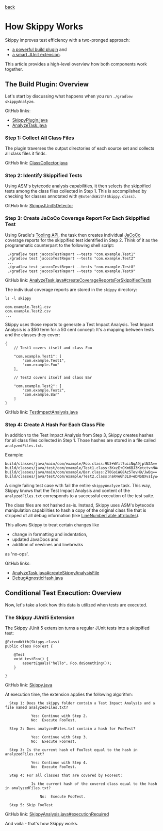 [back](README.md)

# How Skippy Works

Skippy improves test efficiency with a two-pronged approach: 
- [a powerful build plugin](https://github.com/skippy-io/skippy/blob/main/skippy-gradle/README.md#skippy-gradle-plugin) and
- [a smart JUnit extension](https://github.com/skippy-io/skippy/tree/main/skippy-junit5#skippy-junit5).

This article provides a high-level overview how both components work together.

## The Build Plugin: Overview

Let's start by discussing what happens when you run `./gradlew skippyAnalyze`.

GitHub links: 
- [SkippyPlugin.java](https://github.com/skippy-io/skippy/blob/d4a5b73076abfd91e66219dea1f4464e9189330e/skippy-gradle/src/main/java/io/skippy/gradle/SkippyPlugin.java#L37)
- [AnalyzeTask.java](https://github.com/skippy-io/skippy/blob/d4a5b73076abfd91e66219dea1f4464e9189330e/skippy-gradle/src/main/java/io/skippy/gradle/tasks/AnalyzeTask.java#L46)

### Step 1: Collect All Class Files

The plugin traverses the output directories of each source set and collects all class files it finds.

GitHub link: [ClassCollector.java](https://github.com/skippy-io/skippy/blob/d4a5b73076abfd91e66219dea1f4464e9189330e/skippy-gradle/src/main/java/io/skippy/gradle/ClassCollector.java#L33)

### Step 2: Identify Skippified Tests

Using [ASM](https://asm.ow2.io/)'s bytecode analysis capabilities, it then selects the skippified tests among
the class files collected in Step 1. This is accomplished by checking for classes annotated with
```@ExtendsWith(Skippy.class)```.

GitHub link: [SkippyJUnit5Detector](https://github.com/skippy-io/skippy/blob/d4a5b73076abfd91e66219dea1f4464e9189330e/skippy-gradle/src/main/java/io/skippy/gradle/asm/SkippyJUnit5Detector.java#L31)

### Step 3: Create JaCoCo Coverage Report For Each Skippified Test

Using Gradle's [Tooling API](https://docs.gradle.org/current/userguide/third_party_integration.html#embedding),
the task then creates individual [JaCoCo](https://www.jacoco.org/) coverage reports for the skippified test identified
in Step 2. Think of it as the programmatic counterpart to the following shell script:

```
 ./gradlew test jacocoTestReport --tests "com.example.Test1"
 ./gradlew test jacocoTestReport --tests "com.example.Test2"
 ...
 ./gradlew test jacocoTestReport --tests "com.example.Test8"
 ./gradlew test jacocoTestReport --tests "com.example.Test9"
```

GitHub link: [AnalyzeTask.java#createCoverageReportsForSkippifiedTests](https://github.com/skippy-io/skippy/blob/d4a5b73076abfd91e66219dea1f4464e9189330e/skippy-gradle/src/main/java/io/skippy/gradle/tasks/AnalyzeTask.java#L65)

The individual coverage reports are stored in the `skippy` directory:
```
ls -l skippy

com.example.Test1.csv
com.example.Test2.csv
...
```
Skippy uses those reports to generate a Test Impact Analysis. Test Impact Analysis is a $50 term for a 50 cent
concept: It's a mapping between tests and the classes they cover:
```
{
    // Test1 covers itself and class Foo

    "com.example.Test1": [
        "com.example.Test1",
        "com.example.Foo"
    ],

    // Test2 covers itself and class Bar

    "com.example.Test2": [
        "com.example.Test2",
        "com.example.Bar"
    ]
}
```
GitHub link: [TestImpactAnalysis.java](https://github.com/skippy-io/skippy/blob/d4a5b73076abfd91e66219dea1f4464e9189330e/skippy-core/src/main/java/io/skippy/core/TestImpactAnalysis.java#L36) 

### Step 4: Create A Hash For Each Class File

In addition to the Test Impact Analysis from Step 3, Skippy creates hashes for all class files collected in Step 1.
Those hashes are stored in a file called `analyzedFiles.txt`.

Example:
```
build/classes/java/main/com/example/Foo.class:9U3+WYit7uiiNqA9jplN2A==
build/classes/java/test/com/example/Test1.class:3KxzE+CKm6BJ3KetctvnNA==
build/classes/java/main/com/example/Bar.class:ZT0GoiWG8Az5TevH9/JwBg==
build/classes/java/test/com/example/Test2.class:naR4eGh3LU+eDNSQXvsIyw==
```

A single failing test case with fail the entire `skippyAnalyze` task. This way, Skippy knows that the
Test Impact Analysis and content of the `analyzedFiles.txt` corresponds to a successful execution of the test suite.

The class files are not hashed as-is. Instead, Skippy uses ASM's bytecode manipulation capabilities to hash a copy of
the original class file that is stripped of all debug information (like [LineNumberTable attributes](https://docs.oracle.com/javase/specs/jvms/se17/html/jvms-4.html#jvms-4.7.12)).

This allows Skippy to treat certain changes like
- change in formatting and indentation,
- updated JavaDocs and
- addition of newlines and linebreaks

as 'no-ops'.

GitHub links: 
- [AnalyzeTask.java#createSkippyAnalysisFile](https://github.com/skippy-io/skippy/blob/d4a5b73076abfd91e66219dea1f4464e9189330e/skippy-gradle/src/main/java/io/skippy/gradle/tasks/AnalyzeTask.java#L103)
- [DebugAgnosticHash.java](https://github.com/skippy-io/skippy/blob/d4a5b73076abfd91e66219dea1f4464e9189330e/skippy-gradle/src/main/java/io/skippy/gradle/asm/DebugAgnosticHash.java#L45)

## Conditional Test Execution: Overview

Now, let's take a look how this data is utilized when tests are executed.

### The Skippy JUnit5 Extension

The Skippy JUnit 5 extension turns a regular JUnit tests into a skippified test:

```
@ExtendWith(Skippy.class)
public class FooTest {

    @Test
    void testFoo() {
        assertEquals("hello", Foo.doSomething());
    }

}
```
GitHub link: [Skippy.java](https://github.com/skippy-io/skippy/blob/d4a5b73076abfd91e66219dea1f4464e9189330e/skippy-junit5/src/main/java/io/skippy/junit5/Skippy.java#L29)

At execution time, the extension applies the following algorithm:

```
  Step 1: Does the skippy folder contain a Test Impact Analysis and a file named analyzedFiles.txt?

            Yes: Continue with Step 2.
            No:  Execute FooTest.

  Step 2: Does analyzedFiles.txt contain a hash for FooTest?

            Yes: Continue with Step 3.
            No:  Execute FooTest.

  Step 3: Is the current hash of FooTest equal to the hash in analyzedFiles.txt?

            Yes: Continue with Step 4.
            No:  Execute FooTest.

  Step 4: For all classes that are covered by FooTest:

            Is the current hash of the covered class equal to the hash in analyzedFiles.txt?

                No:  Execute FooTest.

  Step 5: Skip FooTest
```

GitHub link: [SkippyAnalysis.java#executionRequired](https://github.com/skippy-io/skippy/blob/d4a5b73076abfd91e66219dea1f4464e9189330e/skippy-core/src/main/java/io/skippy/core/SkippyAnalysis.java#L77)

And voila - that's how Skippy works.